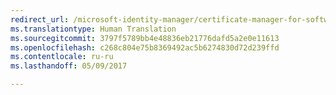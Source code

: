 ```yaml
---
redirect_url: /microsoft-identity-manager/certificate-manager-for-software-certificates
ms.translationtype: Human Translation
ms.sourcegitcommit: 3797f5789bb4e48836eb21776dafd5a2e0e11613
ms.openlocfilehash: c268c804e75b8369492ac5b6274830d72d239ffd
ms.contentlocale: ru-ru
ms.lasthandoff: 05/09/2017

---
```


